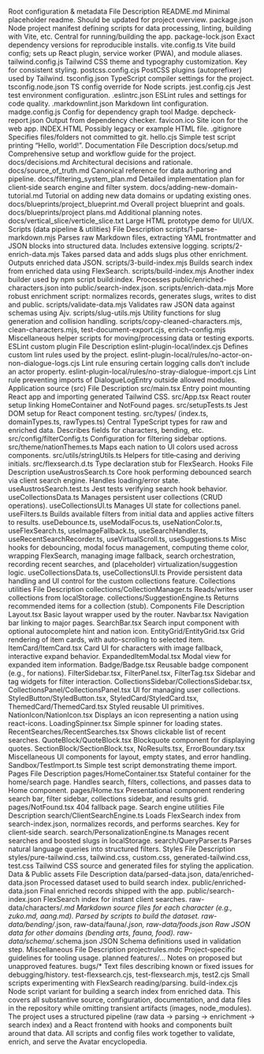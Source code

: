 Root configuration & metadata
File	Description
README.md	Minimal placeholder readme. Should be updated for project overview.
package.json	Node project manifest defining scripts for data processing, linting, building with Vite, etc. Central for running/building the app. 
package-lock.json	Exact dependency versions for reproducible installs.
vite.config.ts	Vite build config; sets up React plugin, service worker (PWA), and module aliases. 
tailwind.config.js	Tailwind CSS theme and typography customization. Key for consistent styling. 
postcss.config.cjs	PostCSS plugins (autoprefixer) used by Tailwind. 
tsconfig.json	TypeScript compiler settings for the project. 
tsconfig.node.json	TS config override for Node scripts. 
jest.config.cjs	Jest test environment configuration. 
.eslintrc.json	ESLint rules and settings for code quality. 
.markdownlint.json	Markdown lint configuration.
madge.config.js	Config for dependency graph tool Madge. 
depcheck-report.json	Output from dependency checker.
favicon.ico	Site icon for the web app.
INDEX.HTML	Possibly legacy or example HTML file.
.gitignore	Specifies files/folders not committed to git.
hello.cjs	Simple test script printing “Hello, world!”. 
Documentation
File	Description
docs/setup.md	Comprehensive setup and workflow guide for the project. 
docs/decisions.md	Architectural decisions and rationale. 
docs/source_of_truth.md	Canonical reference for data authoring and pipeline. 
docs/filtering_system_plan.md	Detailed implementation plan for client‑side search engine and filter system. 
docs/adding-new-domain-tutorial.md	Tutorial on adding new data domains or updating existing ones. 
docs/blueprints/project_blueprint.md	Overall project blueprint and goals. 
docs/blueprints/project plans.md	Additional planning notes.
docs/vertical_slice/verticle_slice.txt	Large HTML prototype demo for UI/UX. 
Scripts (data pipeline & utilities)
File	Description
scripts/1-parse-markdown.mjs	Parses raw Markdown files, extracting YAML frontmatter and JSON blocks into structured data. Includes extensive logging. 
scripts/2-enrich-data.mjs	Takes parsed data and adds slugs plus other enrichment. Outputs enriched data JSON. 
scripts/3-build-index.mjs	Builds search index from enriched data using FlexSearch.
scripts/build-index.mjs	Another index builder used by npm script build:index. Processes public/enriched-characters.json into public/search-index.json. 
scripts/enrich-data.mjs	More robust enrichment script: normalizes records, generates slugs, writes to dist and public. 
scripts/validate-data.mjs	Validates raw JSON data against schemas using Ajv. 
scripts/slug-utils.mjs	Utility functions for slug generation and collision handling. 
scripts/copy-cleaned-characters.mjs, clean-characters.mjs, test-document-export.cjs, enrich-config.mjs	Miscellaneous helper scripts for moving/processing data or testing exports.
ESLint custom plugin
File	Description
eslint-plugin-local/index.cjs	Defines custom lint rules used by the project. 
eslint-plugin-local/rules/no-actor-on-non-dialogue-logs.cjs	Lint rule ensuring certain logging calls don’t include an actor property. 
eslint-plugin-local/rules/no-stray-dialogue-import.cjs	Lint rule preventing imports of DialogueLogEntry outside allowed modules. 
Application source (src)
File	Description
src/main.tsx	Entry point mounting React app and importing generated Tailwind CSS. 
src/App.tsx	React router setup linking HomeContainer and NotFound pages. 
src/setupTests.ts	Jest DOM setup for React component testing. 
src/types/ (index.ts, domainTypes.ts, rawTypes.ts)	Central TypeScript types for raw and enriched data. Describes fields for characters, bending, etc. 
src/config/filterConfig.ts	Configuration for filtering sidebar options. 
src/theme/nationThemes.ts	Maps each nation to UI colors used across components. 
src/utils/stringUtils.ts	Helpers for title‑casing and deriving initials. 
src/flexsearch.d.ts	Type declaration stub for FlexSearch. 
Hooks
File	Description
useAustrosSearch.ts	Core hook performing debounced search via client search engine. Handles loading/error state. 
useAustrosSearch.test.ts	Jest tests verifying search hook behavior. 
useCollectionsData.ts	Manages persistent user collections (CRUD operations). 
useCollectionsUI.ts	Manages UI state for collections panel. 
useFilters.ts	Builds available filters from initial data and applies active filters to results. 
useDebounce.ts, useModalFocus.ts, useNationColor.ts, useFlexSearch.ts, useImageFallback.ts, useSearchHandler.ts, useRecentSearchRecorder.ts, useVirtualScroll.ts, useSuggestions.ts	Misc hooks for debouncing, modal focus management, computing theme color, wrapping FlexSearch, managing image fallback, search orchestration, recording recent searches, and (placeholder) virtualization/suggestion logic.
useCollectionsData.ts, useCollectionsUI.ts	Provide persistent data handling and UI control for the custom collections feature.
Collections utilities
File	Description
collections/CollectionManager.ts	Reads/writes user collections from localStorage. 
collections/SuggestionEngine.ts	Returns recommended items for a collection (stub). 
Components
File	Description
Layout.tsx	Basic layout wrapper used by the router. 
Navbar.tsx	Navigation bar linking to major pages. 
SearchBar.tsx	Search input component with optional autocomplete hint and nation icon. 
EntityGrid/EntityGrid.tsx	Grid rendering of item cards, with auto-scrolling to selected item. 
ItemCard/ItemCard.tsx	Card UI for characters with image fallback, interactive expand behavior. 
ExpandedItemModal.tsx	Modal view for expanded item information.
Badge/Badge.tsx	Reusable badge component (e.g., for nations). 
FilterSidebar.tsx, FilterPanel.tsx, FilterTag.tsx	Sidebar and tag widgets for filter interaction. 
CollectionsSidebar/CollectionsSidebar.tsx, CollectionsPanel/CollectionsPanel.tsx	UI for managing user collections. 
StyledButton/StyledButton.tsx, StyledCard/StyledCard.tsx, ThemedCard/ThemedCard.tsx	Styled reusable UI primitives. 
NationIcon/NationIcon.tsx	Displays an icon representing a nation using react-icons. 
LoadingSpinner.tsx	Simple spinner for loading states. 
RecentSearches/RecentSearches.tsx	Shows clickable list of recent searches. 
QuoteBlock/QuoteBlock.tsx	Blockquote component for displaying quotes. 
SectionBlock/SectionBlock.tsx, NoResults.tsx, ErrorBoundary.tsx	Miscellaneous UI components for layout, empty states, and error handling.
Sandbox/TestImport.ts	Simple test script demonstrating theme import. 
Pages
File	Description
pages/HomeContainer.tsx	Stateful container for the home/search page. Handles search, filters, collections, and passes data to Home component. 
pages/Home.tsx	Presentational component rendering search bar, filter sidebar, collections sidebar, and results grid. 
pages/NotFound.tsx	404 fallback page. 
Search engine utilities
File	Description
search/ClientSearchEngine.ts	Loads FlexSearch index from search-index.json, normalizes records, and performs searches. Key for client‑side search. 
search/PersonalizationEngine.ts	Manages recent searches and boosted slugs in localStorage. 
search/QueryParser.ts	Parses natural language queries into structured filters. 
Styles
File	Description
styles/pure-tailwind.css, tailwind.css, custom.css, generated-tailwind.css, test.css	Tailwind CSS source and generated files for styling the application. 
Data & Public assets
File	Description
data/parsed-data.json, data/enriched-data.json	Processed dataset used to build search index.
public/enriched-data.json	Final enriched records shipped with the app.
public/search-index.json	FlexSearch index for instant client searches.
raw-data/characters/*.md	Markdown source files for each character (e.g., zuko.md, aang.md). Parsed by scripts to build the dataset.
raw-data/bending/*.json, raw-data/fauna/*.json, raw-data/foods.json	Raw JSON data for other domains (bending arts, fauna, food).
raw-data/schema/*.schema.json	JSON Schema definitions used in validation step. 
Miscellaneous
File	Description
projectrules.mdc	Project‑specific guidelines for tooling usage. 
planned features/...	Notes on proposed but unapproved features.
bugs/*	Text files describing known or fixed issues for debugging/history.
test-flexsearch.cjs, test-flexsearch.mjs, test2.cjs	Small scripts experimenting with FlexSearch reading/parsing.
build-index.cjs	Node script variant for building a search index from enriched data. 
This covers all substantive source, configuration, documentation, and data files in the repository while omitting transient artifacts (images, node_modules). The project uses a structured pipeline (raw data → parsing → enrichment → search index) and a React frontend with hooks and components built around that data. All scripts and config files work together to validate, enrich, and serve the Avatar encyclopedia.